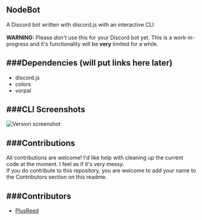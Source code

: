 NodeBot
---
A Discord bot written with discord.js with an interactive CLI <br />
<br />
**WARNING:** Please _don't_ use this for your Discord bot yet. This is a work-in-progress and it's functionality will be **very** limited for a while.

###Dependencies (will put links here later)
---
* discord.js
* colors
* vorpal

###CLI Screenshots
---
![Version screenshot](http://i.imgur.com/tu5HRXs.png)

###Contributions
---
All contributions are welcome! I'd like help with cleaning up the current code at the moment. I feel as if it's very messy. <br />
If you do contribute to this repository, you are welcome to add your name to the Contributors section on this readme.

###Contributors
---
* [PlusReed](https://github.com/plusreed)
